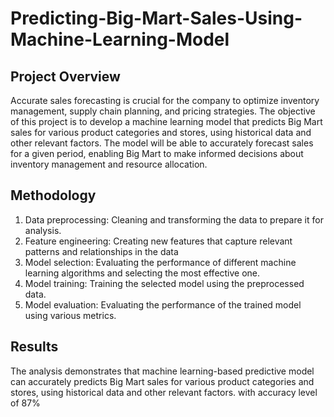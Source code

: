 # Predicting-Big-Mart-Sales-Using-Machine-Learning-Model

## Project Overview

Accurate sales forecasting is crucial for the company to optimize inventory management, supply chain planning, and pricing strategies.
The objective of this project is to develop a machine learning model that predicts Big Mart sales for various product categories and stores, using historical data and other relevant factors.
The model will be able to accurately forecast sales for a given period, enabling Big Mart to make informed decisions about inventory management and resource allocation.

## Methodology

1.	Data preprocessing: Cleaning and transforming the data to prepare it for analysis.
2.	Feature engineering: Creating new features that capture relevant patterns and relationships in the data
3.	Model selection: Evaluating the performance of different machine learning algorithms and selecting the most effective one.
4.	Model training: Training the selected model using the preprocessed data.
5.	Model evaluation: Evaluating the performance of the trained model using various metrics.

## Results

The analysis demonstrates that machine learning-based predictive model can accurately predicts Big Mart sales for various product categories and stores, using historical data and other relevant factors. with accuracy level of 87%
